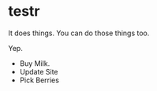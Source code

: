 # testr

It does things. You can do those things too.

Yep.

* Buy Milk.
* Update Site
* Pick Berries
